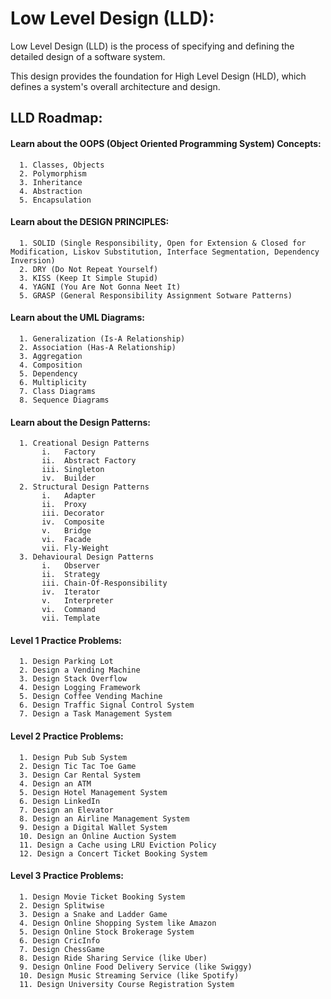 # Low Level Design (LLD):
Low Level Design (LLD) is the process of specifying and defining the detailed design of a software system.

This design provides the foundation for High Level Design (HLD), which defines a system's overall architecture and design.

## LLD Roadmap:
#### Learn about the OOPS (Object Oriented Programming System) Concepts:
      1. Classes, Objects
      2. Polymorphism
      3. Inheritance
      4. Abstraction
      5. Encapsulation
#### Learn about the DESIGN PRINCIPLES:
      1. SOLID (Single Responsibility, Open for Extension & Closed for Modification, Liskov Substitution, Interface Segmentation, Dependency Inversion)
      2. DRY (Do Not Repeat Yourself)
      3. KISS (Keep It Simple Stupid)
      4. YAGNI (You Are Not Gonna Neet It)
      5. GRASP (General Responsibility Assignment Sotware Patterns)
#### Learn about the UML Diagrams:
      1. Generalization (Is-A Relationship)
      2. Association (Has-A Relationship)
      3. Aggregation
      4. Composition
      5. Dependency
      6. Multiplicity
      7. Class Diagrams
      8. Sequence Diagrams
#### Learn about the Design Patterns:
      1. Creational Design Patterns
           i.   Factory
           ii.  Abstract Factory
           iii. Singleton
           iv.  Builder
      2. Structural Design Patterns
           i.   Adapter
           ii.  Proxy
           iii. Decorator
           iv.  Composite
           v.   Bridge
           vi.  Facade
           vii. Fly-Weight
      3. Dehavioural Design Patterns
           i.   Observer
           ii.  Strategy
           iii. Chain-Of-Responsibility
           iv.  Iterator
           v.   Interpreter
           vi.  Command
           vii. Template

#### Level 1 Practice Problems:
      1. Design Parking Lot
      2. Design a Vending Machine
      3. Design Stack Overflow
      4. Design Logging Framework
      5. Design Coffee Vending Machine
      6. Design Traffic Signal Control System
      7. Design a Task Management System

#### Level 2 Practice Problems:
      1. Design Pub Sub System
      2. Design Tic Tac Toe Game
      3. Design Car Rental System
      4. Design an ATM
      5. Design Hotel Management System
      6. Design LinkedIn
      7. Design an Elevator
      8. Design an Airline Management System
      9. Design a Digital Wallet System
      10. Design an Online Auction System
      11. Design a Cache using LRU Eviction Policy
      12. Design a Concert Ticket Booking System

#### Level 3 Practice Problems:
      1. Design Movie Ticket Booking System
      2. Design Splitwise
      3. Design a Snake and Ladder Game
      4. Design Online Shopping System like Amazon
      5. Design Online Stock Brokerage System
      6. Design CricInfo
      7. Design ChessGame
      8. Design Ride Sharing Service (like Uber)
      9. Design Online Food Delivery Service (like Swiggy)
      10. Design Music Streaming Service (like Spotify)
      11. Design University Course Registration System
